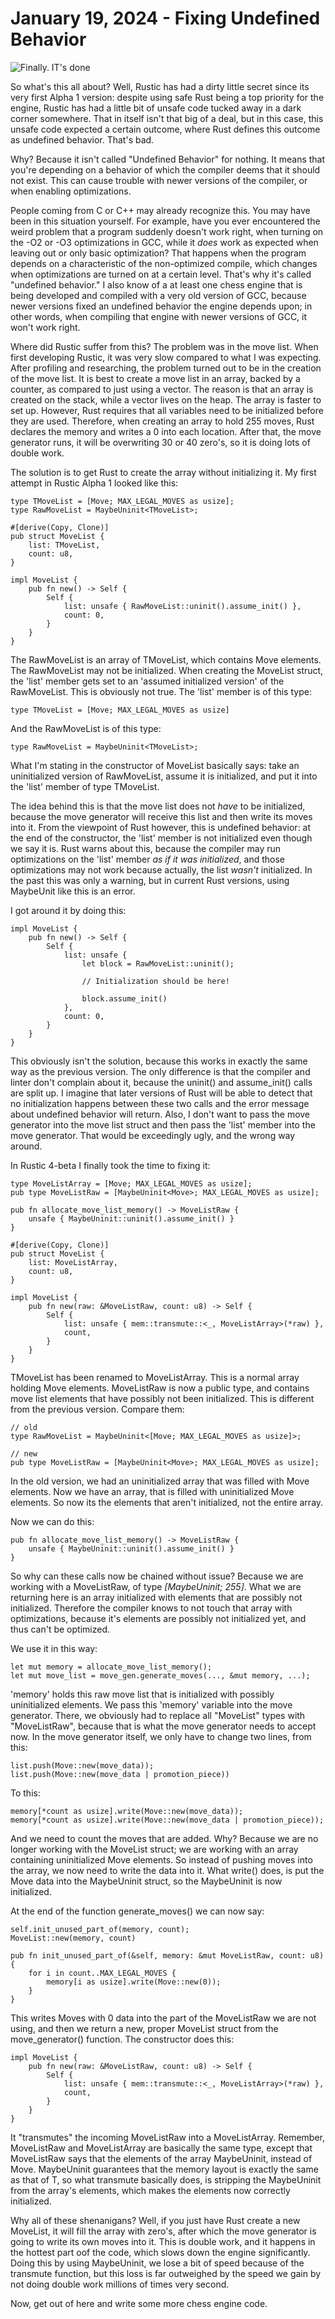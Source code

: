 # January 19, 2024 - Fixing Undefined Behavior

![Finally. IT's done](../../img/ramblings/2024/its_done.jpg)

So what's this all about? Well, Rustic has had a dirty little secret since
its very first Alpha 1 version: despite using safe Rust being a top
priority for the engine, Rustic has had a little bit of unsafe code tucked
away in a dark corner somewhere. That in itself isn't that big of a deal,
but in this case, this unsafe code expected a certain outcome, where Rust
defines this outcome as undefined behavior. That's bad.

Why? Because it isn't called "Undefined Behavior" for nothing. It means
that you're depending on a behavior of which the compiler deems that it
should not exist. This can cause trouble with newer versions of the
compiler, or when enabling optimizations.

People coming from C or C++ may already recognize this. You may have been
in this situation yourself. For example, have you ever encountered the
weird problem that a program suddenly doesn't work right, when turning on
the -O2 or -O3 optimizations in GCC, while it _does_ work as expected when
leaving out or only basic optimization? That happens when the program
depends on a characteristic of the non-optimized compile, which changes
when optimizations are turned on at a certain level. That's why it's called
"undefined behavior." I also know of a at least one chess engine that is
being developed and compiled with a very old version of GCC, because newer
versions fixed an undefined behavior the engine depends upon; in other
words, when compiling that engine with newer versions of GCC, it won't work
right.

Where did Rustic suffer from this? The problem was in the move list. When
first developing Rustic, it was very slow compared to what I was expecting.
After profiling and researching, the problem turned out to be in the
creation of the move list. It is best to create a move list in an array,
backed by a counter, as compared to just using a vector. The reason is that
an array is created on the stack, while a vector lives on the heap. The
array is faster to set up. However, Rust requires that all variables need
to be initialized before they are used. Therefore, when creating an array
to hold 255 moves, Rust declares the memory and writes a 0 into each
location. After that, the move generator runs, it will be overwriting 30 or
40 zero's, so it is doing lots of double work.

The solution is to get Rust to create the array without initializing it. My
first attempt in Rustic Alpha 1 looked like this:

```rust,ignore
type TMoveList = [Move; MAX_LEGAL_MOVES as usize];
type RawMoveList = MaybeUninit<TMoveList>;

#[derive(Copy, Clone)]
pub struct MoveList {
    list: TMoveList,
    count: u8,
}

impl MoveList {
    pub fn new() -> Self {
        Self {
            list: unsafe { RawMoveList::uninit().assume_init() },
            count: 0,
        }
    }
}
```

The RawMoveList is an array of TMoveList, which contains Move elements. The
RawMoveList may not be initialized. When creating the MoveList struct, the
'list' member gets set to an 'assumed initialized version' of the
RawMoveList. This is obviously not true. The 'list' member is of this type:

```rust, ignore
type TMoveList = [Move; MAX_LEGAL_MOVES as usize]
```

And the RawMoveList is of this type:

```rust, ignore
type RawMoveList = MaybeUninit<TMoveList>;
```

What I'm  stating in the constructor of MoveList basically says: take an
uninitialized version of RawMoveList, assume it is initialized, and put it
into the 'list' member of type TMoveList.

The idea behind this is that the move list does not _have_ to be
initialized, because the move generator will receive this list and then
write its moves into it. From the viewpoint of Rust however, this is
undefined behavior: at the end of the constructor, the 'list' member is not
initialized even though we say it is. Rust warns about this, because the
compiler may run optimizations on the 'list' member _as if it was
initialized_, and those optimizations may not work because actually, the
list _wasn't_ initialized. In the past this was only a warning, but in
current Rust versions, using MaybeUnit like this is an error.

I got around it by doing this:

```rust,ignore
impl MoveList {
    pub fn new() -> Self {
        Self {
            list: unsafe {
                let block = RawMoveList::uninit();
                
                // Initialization should be here!
                
                block.assume_init()
            },
            count: 0,
        }
    }
}
```

This obviously isn't the solution, because this works in exactly the same
way as the previous version. The only difference is that the compiler and
linter don't complain about it, because the uninit() and assume_init()
calls are split up. I imagine that later versions of Rust will be able to
detect that no initialization happens between these two calls and the error
message about undefined behavior will return. Also, I don't want to pass
the move generator into the move list struct and then pass the 'list'
member into the move generator. That would be exceedingly ugly, and the
wrong way around.

In Rustic 4-beta I finally took the time to fixing it:

```rust, ignore
type MoveListArray = [Move; MAX_LEGAL_MOVES as usize];
pub type MoveListRaw = [MaybeUninit<Move>; MAX_LEGAL_MOVES as usize];

pub fn allocate_move_list_memory() -> MoveListRaw {
    unsafe { MaybeUninit::uninit().assume_init() }
}

#[derive(Copy, Clone)]
pub struct MoveList {
    list: MoveListArray,
    count: u8,
}

impl MoveList {
    pub fn new(raw: &MoveListRaw, count: u8) -> Self {
        Self {
            list: unsafe { mem::transmute::<_, MoveListArray>(*raw) },
            count,
        }
    }
}
```

TMoveList has been renamed to MoveListArray. This is a normal array holding
Move elements. MoveListRaw is now a public type, and contains move list
elements that have possibly not been initialized. This is different from
the previous version. Compare them:

```rust, ignore
// old
type RawMoveList = MaybeUninit<[Move; MAX_LEGAL_MOVES as usize]>;

// new
pub type MoveListRaw = [MaybeUninit<Move>; MAX_LEGAL_MOVES as usize];
```

In the old version, we had an uninitialized array that was filled with Move
elements. Now we have an array, that is filled with uninitialized Move
elements. So now its the elements that aren't initialized, not the entire
array.

Now we can do this:

```rust, ignore
pub fn allocate_move_list_memory() -> MoveListRaw {
    unsafe { MaybeUninit::uninit().assume_init() }
}
```

So why can these calls now be chained without issue? Because we are working
with a MoveListRaw, of type _[MaybeUninit<Move>; 255]_. What we are
returning here is an array initialized with elements that are possibly not
initialized. Therefore the compiler knows to not touch that array with
optimizations, because it's elements are possibly not initialized yet, and
thus can't be optimized.

We use it in this way:

```rust,ignore
let mut memory = allocate_move_list_memory();
let mut move_list = move_gen.generate_moves(..., &mut memory, ...);
```

'memory' holds this raw move list that is initialized with possibly
uninitialized elements. We pass this 'memory' variable into the move
generator. There, we obviously had to replace all "MoveList" types with
"MoveListRaw", because that is what the move generator needs to accept now.
In the move generator itself, we only have to change two lines, from this:

```rust, ignore
list.push(Move::new(move_data));
list.push(Move::new(move_data | promotion_piece))
```

To this:

```rust,ignore
memory[*count as usize].write(Move::new(move_data));
memory[*count as usize].write(Move::new(move_data | promotion_piece));
```

And we need to count the moves that are added. Why? Because we are no
longer working with the MoveList struct; we are working with an array
containing uninitialized Move elements. So instead of pushing moves into
the array, we now need to write the data into it. What write() does, is put
the Move data into the MaybeUninit<T> struct, so the MaybeUninit is now
initialized.

At the end of the function generate_moves() we can now say:

```rust, ignore
self.init_unused_part_of(memory, count);
MoveList::new(memory, count)

pub fn init_unused_part_of(&self, memory: &mut MoveListRaw, count: u8) {
    for i in count..MAX_LEGAL_MOVES {
        memory[i as usize].write(Move::new(0));
    }
}
```

This writes Moves with 0 data into the part of the MoveListRaw we are not
using, and then we return a new, proper MoveList struct from the
move_generator() function. The constructor does this:

```rust, ignore
impl MoveList {
    pub fn new(raw: &MoveListRaw, count: u8) -> Self {
        Self {
            list: unsafe { mem::transmute::<_, MoveListArray>(*raw) },
            count,
        }
    }
}
```

It "transmutes" the incoming MoveListRaw into a MoveListArray. Remember,
MoveListRaw and MoveListArray are basically the same type, except that
MoveListRaw says that the elements of the array MaybeUninit<Move>, instead
of Move. MaybeUninit<T> guarantees that the memory layout is exactly the
same as that of T, so what transmute basically does, is stripping the
MaybeUninit from the array's elements, which makes the elements now
correctly initialized.

Why all of these shenanigans? Well, if you just have Rust create a new
MoveList, it will fill the array with zero's, after which the move
generator is going to write its own moves into it. This is double work, and
it happens in the hottest part oof the code, which slows down the engine
significantly. Doing this by using MaybeUninit<T>, we lose a bit of speed
because of the transmute function, but this loss is far outweighed by the
speed we gain by not doing double work millions of times very second.

Now, get out of here and write some more chess engine code.

